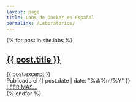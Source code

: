 ```yaml
---
layout: page
title: Labs de Docker en Español
permalink: /Laboratorios/
---
```


<div class="posts">
  {% for post in site.labs %}
    <article class="post">
      <h1><a href="{{ site.baseurl }}{{ post.url }}">{{ post.title }}</a></h1>
        <div class="entry">
          {{ post.excerpt }}
        </div>
        <div class="date">
          Publicado el {{ post.date | date: "%d/%m/%Y" }}
        </div>
      <a href="{{ site.baseurl }}{{ post.url }}" class="read-more">LEER MÁS...</a>
    </article>
  {% endfor %}
</div>